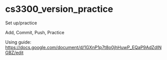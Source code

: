 # cs3300_version_practice
Set up/practice


Add, Commit, Push, Practice


Using guide: https://docs.google.com/document/d/1GXnP1p7t8o0jhHuwP_EQaP9AdZdINGBZ/edit
